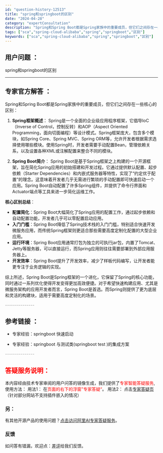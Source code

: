 ```yaml
---
id: "question-history-12513"
title: "spring和springboot的区别"
date: "2024-04-28"
category: "expertConsultation"
description: "Spring和Spring Boot都是Spring家族中的重要成员，但它们之间存在一些核心的区别：1. **Spring框架概述**：   Spring是一个全面的企业级应用程序框架，它倡导IoC（Inverse of Control，控制反转）和AOP（Aspect Oriented Progr"
tags: ["sca","spring-cloud-alibaba","spring","springboot","区别"]
keywords: ["sca","spring-cloud-alibaba","spring","springboot","区别"]
---
```


## 用户问题 ： 
 spring和springboot的区别  

---------------
## 专家官方解答 ：

Spring和Spring Boot都是Spring家族中的重要成员，但它们之间存在一些核心的区别：

1. **Spring框架概述**：
   Spring是一个全面的企业级应用程序框架，它倡导IoC（Inverse of Control，控制反转）和AOP（Aspect Oriented Programming，面向切面编程）等设计模式。Spring框架庞大，包含多个模块，如Spring Core、Spring MVC、Spring ORM等，允许开发者根据需求选择使用哪些模块。使用Spring时，开发者需要手动配置Bean，管理依赖关系，以及设置各种XML或注解配置来整合不同的模块。

2. **Spring Boot简介**：
   Spring Boot是基于Spring框架之上构建的一个开源框架，旨在简化Spring应用的初始搭建和开发过程。它通过提供默认配置、起步依赖（Starter Dependencies）和内嵌式服务器等特性，实现了“约定优于配置”的理念。这意味着开发者几乎无需进行繁琐的手动配置即可快速启动一个应用。Spring Boot自动配置了许多Spring组件，并提供了命令行界面和Actuator端点等工具来进一步简化运维工作。

**核心区别总结**：

- **配置简化**：Spring Boot大幅简化了Spring应用的配置工作，通过起步依赖和自动配置功能，开发者几乎可以零配置启动应用。
- **入门门槛**：Spring Boot降低了Spring技术栈的入门门槛，特别适合快速开发微服务应用，而传统Spring框架则更适合那些需要高度定制化配置的大型企业应用。
- **运行环境**：Spring Boot应用通常打包为独立的可执行jar包，内置了Tomcat、Jetty等服务器，可以直接运行，而Spring应用则往往需要部署到外部应用服务器上。
- **开发效率**：Spring Boot提升了开发效率，减少了样板代码编写，让开发者能更专注于业务逻辑的实现。

综上所述，Spring Boot是Spring框架的一个进化，它保留了Spring的核心功能，同时通过一系列优化使得开发变得更加高效便捷。对于希望快速构建应用、尤其是微服务架构的应用开发者而言，Spring Boot是首选。而Spring则提供了更为底层和灵活的构建块，适用于需要高度定制化的场景。


<font color="#949494">---------------</font> 


## 参考链接 ：

* 专家经验：springboot 快速启动 
 
 * 专家经验：springboot 与测试类(springboot test )的集成方案 


 <font color="#949494">---------------</font> 
 


## <font color="#FF0000">答疑服务说明：</font> 

本内容经由技术专家审阅的用户问答的镜像生成，我们提供了<font color="#FF0000">专家智能答疑服务</font>,使用方法：
用法1： 在<font color="#FF0000">页面的右下的浮窗”专家答疑“</font>。
用法2： 点击[专家答疑页](https://answer.opensource.alibaba.com/docs/intro)（针对部分网站不支持插件嵌入的情况）
### 另：


有其他开源产品的使用问题？[点击访问阿里AI专家答疑服务](https://answer.opensource.alibaba.com/docs/intro)。
### 反馈
如问答有错漏，欢迎点：[差评](https://ai.nacos.io/user/feedbackByEnhancerGradePOJOID?enhancerGradePOJOId=12606)给我们反馈。
